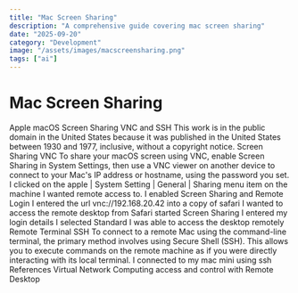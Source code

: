 ```yaml
---
title: "Mac Screen Sharing"
description: "A comprehensive guide covering mac screen sharing"
date: "2025-09-20"
category: "Development"
image: "/assets/images/macscreensharing.png"
tags: ["ai"]
---
```


# Mac Screen Sharing

Apple macOS Screen Sharing VNC and SSH This work is in the public domain in the United States because it was published in the United States between 1930 and 1977, inclusive, without a copyright notice. Screen Sharing VNC To share your macOS screen using VNC, enable Screen Sharing in System Settings, then use a VNC viewer on another device to connect to your Mac's IP address or hostname, using the password you set. I clicked on the apple | System Setting | General | Sharing menu item on the machine I wanted remote access to. I enabled Screen Sharing and Remote Login I entered the url vnc://192.168.20.42 into a copy of safari I wanted to access the remote desktop from Safari started Screen Sharing I entered my login details I selected Standard I was able to access the desktop remotely Remote Terminal SSH To connect to a remote Mac using the command-line terminal, the primary method involves using Secure Shell (SSH). This allows you to execute commands on the remote machine as if you were directly interacting with its local terminal. I connected to my mac mini using ssh References Virtual Network Computing access and control with Remote Desktop
